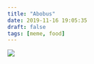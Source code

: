 ```yaml
---
title: "Abobus"
date: 2019-11-16 19:05:35
draft: false
tags: [meme, food]
---
```


![](https://sun9-13.userapi.com/impf/c855636/v855636572/16e49b/PYToX6FyxdI.jpg?size=551x474&quality=96&sign=dbbb0674ee2f7e11df148e8b166f9671&c_uniq_tag=IbTGrf5I3uGmqafmjyS4frxN5BjAK9OGmkKzTILRfj4&type=album)
